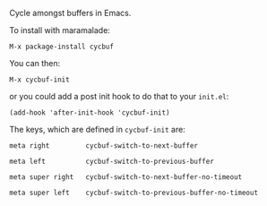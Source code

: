 Cycle amongst buffers in Emacs.

To install with maramalade:

`M-x package-install cycbuf`

You can then:

`M-x cycbuf-init`

or you could add a post init hook to do that to your `init.el`:

`(add-hook 'after-init-hook 'cycbuf-init)`

The keys, which are defined in `cycbuf-init` are:

`meta right         cycbuf-switch-to-next-buffer`

`meta left          cycbuf-switch-to-previous-buffer`

`meta super right   cycbuf-switch-to-next-buffer-no-timeout`

`meta super left    cycbuf-switch-to-previous-buffer-no-timeout`

